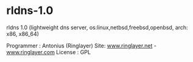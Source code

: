 # rldns-1.0
rldns 1.0 (lightweight dns server, os:linux,netbsd,freebsd,openbsd, arch: x86, x86_64) 

Programmer : Antonius (Ringlayer)
Site: www.ringlayer.net - www.ringlayer.com
License : GPL
